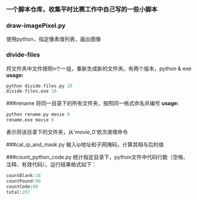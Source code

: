 ### 一个脚本仓库，收集平时比赛工作中自己写的一些小脚本
### draw-imagePixel.py
使用python，指定像素值列表，画出图像
### divide-files
将文件夹中文件按照n个一组，重新生成新的文件夹。有两个版本，python & exe
**usage:**
```python
python divide-files.py 10
divide-files.exe 10
```
###rename
将同一目录下的所有文件夹，按照同一格式命名并编号
**usage:**

```python
python rename.py movie 0
rename.exe movie 0
```
表示将该目录下的文件夹，从'movie_0'依次递增命令

###cal_ip_and_mask.py
输入ip地址和子网掩码，计算其相与后的值

###count_python_code.py
统计指定目录下，python文件中代码行数（空格、注释、有效代码）。运行结果格式如下：

```python
countBlank:18
countPound:99
countCode:90
total:207
```
